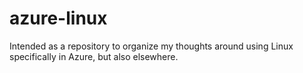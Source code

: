 # azure-linux
Intended as a repository to organize my thoughts around using Linux specifically in Azure, but also elsewhere.
